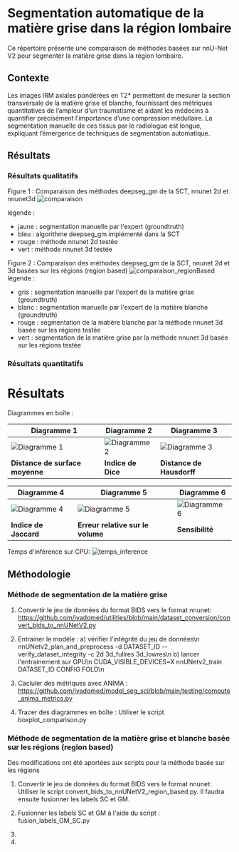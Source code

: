 # Segmentation automatique de la matière grise dans la région lombaire 

Ce répertoire présente une comparaison de méthodes basées sur nnU-Net V2 pour segmenter la matière grise dans la région lombaire.

## Contexte
Les images IRM axiales pondérées en T2* permettent de mesurer la section transversale de la matière grise et blanche, fournissant
des métriques quantitatives de l’ampleur d'un traumatisme et aidant les médecins à quantifier précisément l’importance d’une compression médullaire.
La segmentation manuelle de ces tissus par le radiologue est longue, expliquant l’émergence de techniques de segmentation automatique. 

## Résultats 

### Résultats qualitatifs
Figure 1 : Comparaison des méthodes deepseg_gm de la SCT, nnunet 2d et nnunet3d
![comparaison](https://github.com/ivadomed/lumbar-T2star-GMseg/assets/110342907/7a34bf27-d9c4-4be5-ba39-e74c8d4ba9ae)

légende :
- jaune : segmentation manuelle par l'expert (groundtruth)
- bleu : algorithme deepseg_gm implémenté dans la SCT
- rouge : méthode nnunet 2d testée 
- vert :  méthode nnunet 3d testée

Figure 2 : Comparaison des méthodes deepseg_gm de la SCT, nnunet 2d et 3d basées sur les régions (region based)
![comparaison_regionBased](https://github.com/ivadomed/lumbar-T2star-GMseg/assets/110342907/bb7c17f9-8305-4662-b1d9-867d6dba0a62)
légende :
- gris : segmentation manuelle par l'expert de la matière grise (groundtruth)
- blanc : segmentation manuelle par l'expert de la matière blanche (groundtruth)
- rouge : segmentation de la matière blanche par la méthode nnunet 3d basée sur les régions testée 
- vert : segmentation de la matière grise par la méthode nnunet 3d basée sur les régions testée

### Résultats quantitatifs
# Résultats

Diagrammes en boîte :

| Diagramme 1           | Diagramme 2           | Diagramme 3           |
|-----------------------|-----------------------|-----------------------|
| ![Diagramme 1](https://github.com/ivadomed/lumbar-T2star-GMseg/assets/110342907/3cd6cf5e-49c3-4fd2-b6e0-a377cd539798) | ![Diagramme 2](https://github.com/ivadomed/lumbar-T2star-GMseg/assets/110342907/59730646-8ea2-4231-bbcd-a15ad80e02d7) | ![Diagramme 3](https://github.com/ivadomed/lumbar-T2star-GMseg/assets/110342907/c953f2dc-0a7c-4661-989e-b676ac656501) |
| **Distance de surface moyenne**     | **Indice de Dice**     | **Distance de Hausdorff**     |

| Diagramme 4           | Diagramme 5           | Diagramme 6           |
|-----------------------|-----------------------|-----------------------|
| ![Diagramme 4](https://github.com/ivadomed/lumbar-T2star-GMseg/assets/110342907/edcf5119-9116-48c3-a5c8-449b73ee71ad) | ![Diagramme 5](https://github.com/ivadomed/lumbar-T2star-GMseg/assets/110342907/a941b63d-d1bb-4c61-b668-20c0df3633c7) | ![Diagramme 6](https://github.com/ivadomed/lumbar-T2star-GMseg/assets/110342907/f2158060-4368-484e-96d1-f15e8c97daa5) |
| **Indice de Jaccard**     | **Erreur relative sur le volume**     | **Sensibilité**     |

Temps d'inférence sur CPU:
![temps_inference](https://github.com/ivadomed/lumbar-T2star-GMseg/assets/110342907/4c2d8db4-4f63-499a-a358-da9e07d28176)

## Méthodologie
### Méthode de segmentation de la matière grise 
1. Convertir le jeu de données du format BIDS vers le format nnunet: https://github.com/ivadomed/utilities/blob/main/dataset_conversion/convert_bids_to_nnUNetV2.py

2. Entrainer le modèle :
a) vérifier l'intégrité du jeu de données\n
nnUNetv2_plan_and_preprocess -d DATASET_ID --verify_dataset_integrity -c 2d 3d_fullres 3d_lowres\n
b) lancer l'entrainement sur GPU\n
CUDA_VISIBLE_DEVICES=X nnUNetv2_train DATASET_ID CONFIG FOLD\n

3. Cacluler des métriques avec ANIMA : https://github.com/ivadomed/model_seg_sci/blob/main/testing/compute_anima_metrics.py

4. Tracer des diagrammes en boîte : Utiliser le script boxplot_comparison.py

### Méthode de segmentation de la matière grise et blanche basée sur les régions (region based)
Des modifications ont été aportées aux scripts pour la méthode basée sur les régions

1. Convertir le jeu de données du format BIDS vers le format nnunet: Utiliser le script convert_bids_to_nnUNetV2_region_based.py. Il faudra ensuite fusionner les labels SC et GM.

2. Fusionner les labels SC et GM à l'aide du script : fusion_labels_GM_SC.py

3. 
4. 



